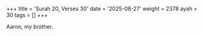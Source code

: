 +++
title = 'Surah 20, Verses 30'
date = '2025-08-27'
weight = 2378
ayah = 30
tags = []
+++

Aaron, my brother.